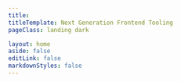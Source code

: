 ```yaml
---
title:
titleTemplate: Next Generation Frontend Tooling
pageClass: landing dark

layout: home
aside: false
editLink: false
markdownStyles: false
---
```


<script setup>
import Hero from '../.vitepress/theme/components/landing/1. hero-section/HeroSection.vue'
import FeatureSection from '../.vitepress/theme/components/landing/2. feature-section/FeatureSection.vue'
import FrameworksSection from '../.vitepress/theme/components/landing/3. frameworks-section/FrameworksSection.vue'
import CommunitySection from '../.vitepress/theme/components/landing/4. community-section/CommunitySection.vue'
import SponsorSection from '../.vitepress/theme/components/landing/5. sponsor-section/SponsorSection.vue'
import GetStartedSection from '../.vitepress/theme/components/landing/6. get-started-section/GetStartedSection.vue'
import FeatureInstantServerStart from '../.vitepress/theme/components/landing/2. feature-section/FeatureInstantServerStart.vue'
import FeatureHMR from '../.vitepress/theme/components/landing/2. feature-section/FeatureHMR.vue'
import FeatureRichFeatures from '../.vitepress/theme/components/landing/2. feature-section/FeatureRichFeatures.vue'
import FeatureOptimizedBuild from '../.vitepress/theme/components/landing/2. feature-section/FeatureOptimizedBuild.vue'
import FeatureFlexiblePlugins from '../.vitepress/theme/components/landing/2. feature-section/FeatureFlexiblePlugins.vue'
import FeatureTypedAPI from '../.vitepress/theme/components/landing/2. feature-section/FeatureTypedAPI.vue'
import FeatureSSRSupport from '../.vitepress/theme/components/landing/2. feature-section/FeatureSSRSupport.vue'
import FeatureCI from '../.vitepress/theme/components/landing/2. feature-section/FeatureCI.vue'
</script>
